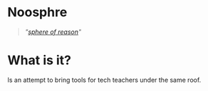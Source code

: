 # Noosphre

> _"[sphere of reason](https://en.wikipedia.org/wiki/Noosphere)"_

# What is it?

Is an attempt to bring tools for tech teachers under the same roof.
